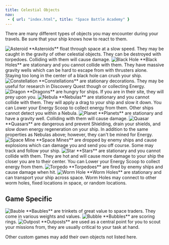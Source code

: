 ```yaml
---
title: Celestial Objects
nav:
 - { url: "index.html", title: "Space Battle Academy" }
---
```


There are many different types of objects you may encounter during your travels.  Be sure that your ship knows how to react to them.

<img src="{{ site.baseurl }}/img/obj/Asteroid.png" alt="Asteroid" class="left"/> 
**Asteroids** float through space at a slow speed.  They may be caught in the gravity of other celestial objects.  They can be destroyed with torpedoes.  Colliding with them will cause damage.

<img src="{{ site.baseurl }}/img/obj/BlackHole.png" alt="Black Hole" class="left"/> 
**Black Holes** are stationary and you cannot collide with them.  They have massive gravity wells which can be hard to escape from with thrusters alone.  Staying too long in the center of a black hole can crush your ship.

<img src="{{ site.baseurl }}/img/obj/Constellation.png" alt="Constellation" class="left"/> 
**Constellations** are stationary decorations.  They may be useful for research in Discovery Quest though or collecting Energy.

<img src="{{ site.baseurl }}/img/obj/Dragon.png" alt="Dragon" class="left"/> 
**Dragons** are hungry for ships.  If you are in their site, they will prey upon you.

<img src="{{ site.baseurl }}/img/obj/Nebula.png" alt="Nebula" class="left"/> 
**Nebulas** are stationary and you cannot collide with them.  They will apply a drag to your ship and slow it down.  You can Lower your Energy Scoop to collect energy from them.  Other ships cannot detect you within a Nebula.

<img src="{{ site.baseurl }}/img/obj/Planet.png" alt="Planet" class="left"/> 
**Planets** are stationary and have a gravity well.  Colliding with them will cause damage.

<img src="{{ site.baseurl }}/img/obj/Quasar.png" alt="Quasar" class="left"/> 
**Quasars** are dangerous and prevent Shielding, drain your shields, and slow down energy regeneration on your ship.  In addition to the same properties as Nebulas above; however, they can't be mined for Energy.

<img src="{{ site.baseurl }}/img/obj/Mine.png" alt="Space Mine" class="left"/> 
**Space Mines** are dropped by enemy ships and cause explosions which can damage you and send you off course.  Some may track and follow your ship.

<img src="{{ site.baseurl }}/img/obj/Star.png" alt="Star" class="left"/> 
**Stars** are stationary and you cannot collide with them.  They are hot and will cause more damage to your ship the closer you are to their center.  You can Lower your Energy Scoop to collect energy from them.

<img src="{{ site.baseurl }}/img/obj/Torpedo.png" alt="Torpedo" class="left"/> 
**Torpedoes** are fired by enemy ships and cause damage when hit.

<img src="{{ site.baseurl }}/img/obj/WormHole.png" alt="Worm Hole" class="left"/> 
**Worm Holes** are stationary and can transport your ship across space.  Worm Holes may connect to other worm holes, fixed locations in space, or random locations.

Game Specific
-------------

<img src="{{ site.baseurl }}/img/obj/Bauble.png" alt="Bauble" class="left"/> 
**Baubles** are trinkets of great value to space traders.  They come in various weights and values.

<img src="{{ site.baseurl }}/img/obj/Bubble.png" alt="Bubble" class="left"/> 
**Bubbles** are scoring rings.

<img src="{{ site.baseurl }}/img/obj/Outpost.png" alt="Outpost" class="left"/> 
**Outposts** are used as a central point for you to scout your missions from, they are usually critical to your task at hand.

Other custom games may add their own objects not listed here.